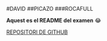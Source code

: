 #DAVID
##PICAZO
###ROCAFULL


**Aquest es el README del examen** :joy:

[REPOSITORI DE GITHUB](https://github.com/Daaavidp8/juegodados)
